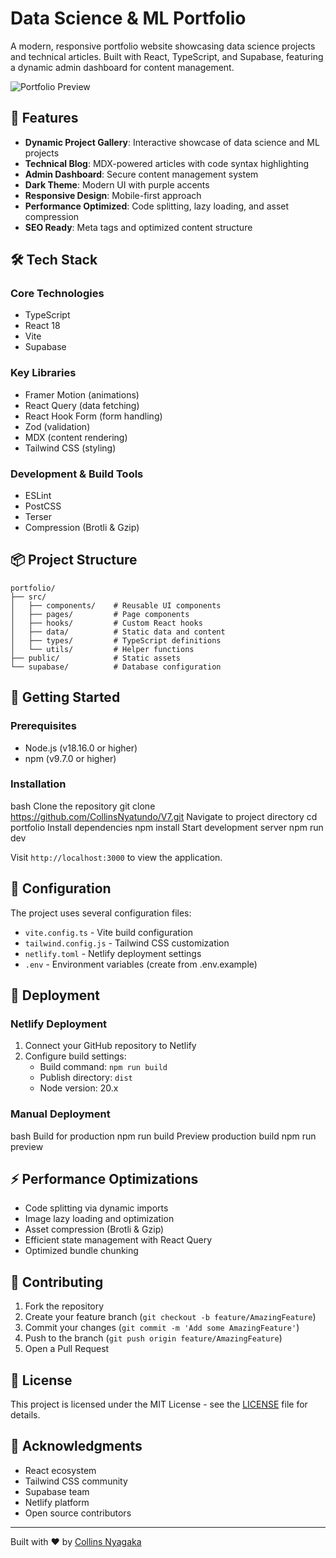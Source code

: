 # Data Science & ML Portfolio

A modern, responsive portfolio website showcasing data science projects and technical articles. Built with React, TypeScript, and Supabase, featuring a dynamic admin dashboard for content management.

![Portfolio Preview](https://images.unsplash.com/photo-1555949963-aa79dcee981c?ixlib=rb-1.2.1&auto=format&fit=crop&w=800&q=80)

## 🌟 Features

- **Dynamic Project Gallery**: Interactive showcase of data science and ML projects
- **Technical Blog**: MDX-powered articles with code syntax highlighting
- **Admin Dashboard**: Secure content management system
- **Dark Theme**: Modern UI with purple accents
- **Responsive Design**: Mobile-first approach
- **Performance Optimized**: Code splitting, lazy loading, and asset compression
- **SEO Ready**: Meta tags and optimized content structure

## 🛠️ Tech Stack

### Core Technologies
- TypeScript
- React 18
- Vite
- Supabase

### Key Libraries
- Framer Motion (animations)
- React Query (data fetching)
- React Hook Form (form handling)
- Zod (validation)
- MDX (content rendering)
- Tailwind CSS (styling)

### Development & Build Tools
- ESLint
- PostCSS
- Terser
- Compression (Brotli & Gzip)

## 📦 Project Structure

```plain text
portfolio/
├── src/
│   ├── components/    # Reusable UI components
│   ├── pages/         # Page components
│   ├── hooks/         # Custom React hooks
│   ├── data/          # Static data and content
│   ├── types/         # TypeScript definitions
│   └── utils/         # Helper functions
├── public/            # Static assets
└── supabase/          # Database configuration
```

## 🚀 Getting Started

### Prerequisites
- Node.js (v18.16.0 or higher)
- npm (v9.7.0 or higher)

### Installation

bash
Clone the repository
git clone https://github.com/CollinsNyatundo/V7.git
Navigate to project directory
cd portfolio
Install dependencies
npm install
Start development server
npm run dev

Visit `http://localhost:3000` to view the application.

## 🔧 Configuration

The project uses several configuration files:

- `vite.config.ts` - Vite build configuration
- `tailwind.config.js` - Tailwind CSS customization
- `netlify.toml` - Netlify deployment settings
- `.env` - Environment variables (create from .env.example)

## 🚀 Deployment

### Netlify Deployment
1. Connect your GitHub repository to Netlify
2. Configure build settings:
   - Build command: `npm run build`
   - Publish directory: `dist`
   - Node version: 20.x

### Manual Deployment
bash
Build for production
npm run build
Preview production build
npm run preview

## ⚡ Performance Optimizations

- Code splitting via dynamic imports
- Image lazy loading and optimization
- Asset compression (Brotli & Gzip)
- Efficient state management with React Query
- Optimized bundle chunking

## 🤝 Contributing

1. Fork the repository
2. Create your feature branch (`git checkout -b feature/AmazingFeature`)
3. Commit your changes (`git commit -m 'Add some AmazingFeature'`)
4. Push to the branch (`git push origin feature/AmazingFeature`)
5. Open a Pull Request

## 📝 License

This project is licensed under the MIT License - see the [LICENSE](LICENSE) file for details.

## 🙏 Acknowledgments

- React ecosystem
- Tailwind CSS community
- Supabase team
- Netlify platform
- Open source contributors

---

Built with ❤️ by [Collins Nyagaka](https://github.com/CollinsNyatundo)